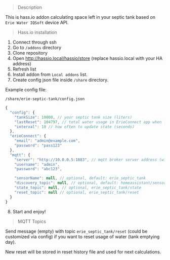 > Description

This is hass.io addon calculating space left in your septic tank based on `Erie Water IQSoft` device API.

> Hass.io installation

1. Connect through ssh
2. Go to `/addons` directory
3. Clone repository
4. Open http://hassio.local/hassio/store (replace hassio.local with your HA address)
5. Refresh list
6. Install addon from `Local addons` list.
7. Create config json file inside `/share` directory.

Example config file:

`/share/erie-septic-tank/config.json`

```javascript
{
  "config": {
    "tankSize": 10000, // your septic tank size (liters)
    "lastReset": 104797, // total water usage in ErieConnect app when last emptying happened
    "interval": 10 // how often to update state (seconds)
  },
  "erieConnect": {
    "email": "admin@example.com",
    "password": "pass123"
  },
  "mqtt": {
    "server": "http://10.0.0.5:1883", // mqtt broker server address (with port)
    "username": "admin",
    "password": "abc123",

    "sensorName": null, // optional, default: erie_septic_tank
    "discovery_topic": null, // optional, default: homeassistant/sensor/erie_septic_tank/space/config
    "state_topic": null, // optional, erie_septic_tank/state
    "reset_topic": null // optional, erie_septic_tank/reset
  }
}
```

8. Start and enjoy!

> MQTT Topics

Send message (empty) with topic `erie_septic_tank/reset` (could be customized via config) if you want to reset usage of water (tank emptying day).

New reset will be stored in reset history file and used for next calculations.
